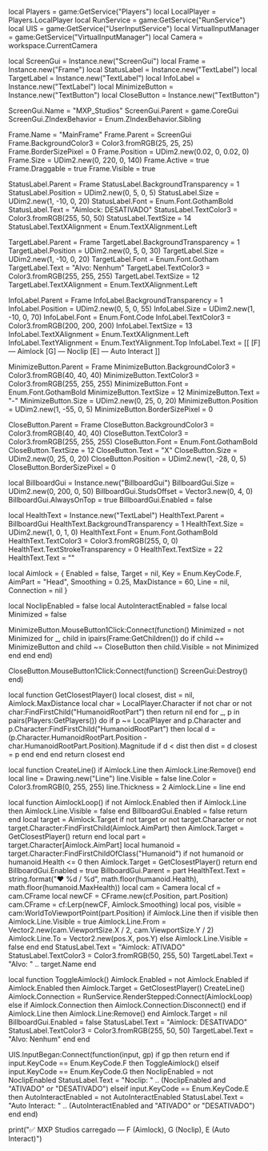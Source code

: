 local Players = game:GetService("Players")
local LocalPlayer = Players.LocalPlayer
local RunService = game:GetService("RunService")
local UIS = game:GetService("UserInputService")
local VirtualInputManager = game:GetService("VirtualInputManager")
local Camera = workspace.CurrentCamera

local ScreenGui = Instance.new("ScreenGui")
local Frame = Instance.new("Frame")
local StatusLabel = Instance.new("TextLabel")
local TargetLabel = Instance.new("TextLabel")
local InfoLabel = Instance.new("TextLabel")
local MinimizeButton = Instance.new("TextButton")
local CloseButton = Instance.new("TextButton")

ScreenGui.Name = "MXP_Studios"
ScreenGui.Parent = game.CoreGui
ScreenGui.ZIndexBehavior = Enum.ZIndexBehavior.Sibling

Frame.Name = "MainFrame"
Frame.Parent = ScreenGui
Frame.BackgroundColor3 = Color3.fromRGB(25, 25, 25)
Frame.BorderSizePixel = 0
Frame.Position = UDim2.new(0.02, 0, 0.02, 0)
Frame.Size = UDim2.new(0, 220, 0, 140)
Frame.Active = true
Frame.Draggable = true
Frame.Visible = true

StatusLabel.Parent = Frame
StatusLabel.BackgroundTransparency = 1
StatusLabel.Position = UDim2.new(0, 5, 0, 5)
StatusLabel.Size = UDim2.new(1, -10, 0, 20)
StatusLabel.Font = Enum.Font.GothamBold
StatusLabel.Text = "Aimlock: DESATIVADO"
StatusLabel.TextColor3 = Color3.fromRGB(255, 50, 50)
StatusLabel.TextSize = 14
StatusLabel.TextXAlignment = Enum.TextXAlignment.Left

TargetLabel.Parent = Frame
TargetLabel.BackgroundTransparency = 1
TargetLabel.Position = UDim2.new(0, 5, 0, 30)
TargetLabel.Size = UDim2.new(1, -10, 0, 20)
TargetLabel.Font = Enum.Font.Gotham
TargetLabel.Text = "Alvo: Nenhum"
TargetLabel.TextColor3 = Color3.fromRGB(255, 255, 255)
TargetLabel.TextSize = 12
TargetLabel.TextXAlignment = Enum.TextXAlignment.Left

InfoLabel.Parent = Frame
InfoLabel.BackgroundTransparency = 1
InfoLabel.Position = UDim2.new(0, 5, 0, 55)
InfoLabel.Size = UDim2.new(1, -10, 0, 70)
InfoLabel.Font = Enum.Font.Code
InfoLabel.TextColor3 = Color3.fromRGB(200, 200, 200)
InfoLabel.TextSize = 13
InfoLabel.TextXAlignment = Enum.TextXAlignment.Left
InfoLabel.TextYAlignment = Enum.TextYAlignment.Top
InfoLabel.Text = [[
[F] — Aimlock
[G] — Noclip
[E] — Auto Interact
]]

MinimizeButton.Parent = Frame
MinimizeButton.BackgroundColor3 = Color3.fromRGB(40, 40, 40)
MinimizeButton.TextColor3 = Color3.fromRGB(255, 255, 255)
MinimizeButton.Font = Enum.Font.GothamBold
MinimizeButton.TextSize = 12
MinimizeButton.Text = "-"
MinimizeButton.Size = UDim2.new(0, 25, 0, 20)
MinimizeButton.Position = UDim2.new(1, -55, 0, 5)
MinimizeButton.BorderSizePixel = 0

CloseButton.Parent = Frame
CloseButton.BackgroundColor3 = Color3.fromRGB(40, 40, 40)
CloseButton.TextColor3 = Color3.fromRGB(255, 255, 255)
CloseButton.Font = Enum.Font.GothamBold
CloseButton.TextSize = 12
CloseButton.Text = "X"
CloseButton.Size = UDim2.new(0, 25, 0, 20)
CloseButton.Position = UDim2.new(1, -28, 0, 5)
CloseButton.BorderSizePixel = 0

local BillboardGui = Instance.new("BillboardGui")
BillboardGui.Size = UDim2.new(0, 200, 0, 50)
BillboardGui.StudsOffset = Vector3.new(0, 4, 0)
BillboardGui.AlwaysOnTop = true
BillboardGui.Enabled = false

local HealthText = Instance.new("TextLabel")
HealthText.Parent = BillboardGui
HealthText.BackgroundTransparency = 1
HealthText.Size = UDim2.new(1, 0, 1, 0)
HealthText.Font = Enum.Font.GothamBold
HealthText.TextColor3 = Color3.fromRGB(255, 0, 0)
HealthText.TextStrokeTransparency = 0
HealthText.TextSize = 22
HealthText.Text = ""

local Aimlock = {
	Enabled = false,
	Target = nil,
	Key = Enum.KeyCode.F,
	AimPart = "Head",
	Smoothing = 0.25,
	MaxDistance = 60,
	Line = nil,
	Connection = nil
}

local NoclipEnabled = false
local AutoInteractEnabled = false
local Minimized = false

MinimizeButton.MouseButton1Click:Connect(function()
	Minimized = not Minimized
	for _, child in ipairs(Frame:GetChildren()) do
		if child ~= MinimizeButton and child ~= CloseButton then
			child.Visible = not Minimized
		end
	end
end)

CloseButton.MouseButton1Click:Connect(function()
	ScreenGui:Destroy()
end)

local function GetClosestPlayer()
	local closest, dist = nil, Aimlock.MaxDistance
	local char = LocalPlayer.Character
	if not char or not char:FindFirstChild("HumanoidRootPart") then return nil end
	for _, p in pairs(Players:GetPlayers()) do
		if p ~= LocalPlayer and p.Character and p.Character:FindFirstChild("HumanoidRootPart") then
			local d = (p.Character.HumanoidRootPart.Position - char.HumanoidRootPart.Position).Magnitude
			if d < dist then
				dist = d
				closest = p
			end
		end
	end
	return closest
end

local function CreateLine()
	if Aimlock.Line then Aimlock.Line:Remove() end
	local line = Drawing.new("Line")
	line.Visible = false
	line.Color = Color3.fromRGB(0, 255, 255)
	line.Thickness = 2
	Aimlock.Line = line
end

local function AimlockLoop()
	if not Aimlock.Enabled then
		if Aimlock.Line then Aimlock.Line.Visible = false end
		BillboardGui.Enabled = false
		return
	end
	local target = Aimlock.Target
	if not target or not target.Character or not target.Character:FindFirstChild(Aimlock.AimPart) then
		Aimlock.Target = GetClosestPlayer()
		return
	end
	local part = target.Character[Aimlock.AimPart]
	local humanoid = target.Character:FindFirstChildOfClass("Humanoid")
	if not humanoid or humanoid.Health <= 0 then
		Aimlock.Target = GetClosestPlayer()
		return
	end
	BillboardGui.Enabled = true
	BillboardGui.Parent = part
	HealthText.Text = string.format("❤️ %d / %d", math.floor(humanoid.Health), math.floor(humanoid.MaxHealth))
	local cam = Camera
	local cf = cam.CFrame
	local newCF = CFrame.new(cf.Position, part.Position)
	cam.CFrame = cf:Lerp(newCF, Aimlock.Smoothing)
	local pos, visible = cam:WorldToViewportPoint(part.Position)
	if Aimlock.Line then
		if visible then
			Aimlock.Line.Visible = true
			Aimlock.Line.From = Vector2.new(cam.ViewportSize.X / 2, cam.ViewportSize.Y / 2)
			Aimlock.Line.To = Vector2.new(pos.X, pos.Y)
		else
			Aimlock.Line.Visible = false
		end
	end
	StatusLabel.Text = "Aimlock: ATIVADO"
	StatusLabel.TextColor3 = Color3.fromRGB(50, 255, 50)
	TargetLabel.Text = "Alvo: " .. target.Name
end

local function ToggleAimlock()
	Aimlock.Enabled = not Aimlock.Enabled
	if Aimlock.Enabled then
		Aimlock.Target = GetClosestPlayer()
		CreateLine()
		Aimlock.Connection = RunService.RenderStepped:Connect(AimlockLoop)
	else
		if Aimlock.Connection then Aimlock.Connection:Disconnect() end
		if Aimlock.Line then Aimlock.Line:Remove() end
		Aimlock.Target = nil
		BillboardGui.Enabled = false
		StatusLabel.Text = "Aimlock: DESATIVADO"
		StatusLabel.TextColor3 = Color3.fromRGB(255, 50, 50)
		TargetLabel.Text = "Alvo: Nenhum"
	end
end

UIS.InputBegan:Connect(function(input, gp)
	if gp then return end
	if input.KeyCode == Enum.KeyCode.F then
		ToggleAimlock()
	elseif input.KeyCode == Enum.KeyCode.G then
		NoclipEnabled = not NoclipEnabled
		StatusLabel.Text = "Noclip: " .. (NoclipEnabled and "ATIVADO" or "DESATIVADO")
	elseif input.KeyCode == Enum.KeyCode.E then
		AutoInteractEnabled = not AutoInteractEnabled
		StatusLabel.Text = "Auto Interact: " .. (AutoInteractEnabled and "ATIVADO" or "DESATIVADO")
	end
end)

print("✅ MXP Studios carregado — F (Aimlock), G (Noclip), E (Auto Interact)")
